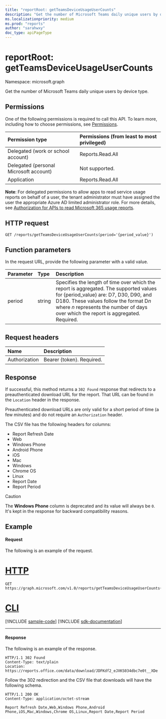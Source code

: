 ```yaml
---
title: "reportRoot: getTeamsDeviceUsageUserCounts"
description: "Get the number of Microsoft Teams daily unique users by device type."
ms.localizationpriority: medium
ms.prod: "reports"
author: "sarahwxy"
doc_type: apiPageType
---
```


# reportRoot: getTeamsDeviceUsageUserCounts

Namespace: microsoft.graph

Get the number of Microsoft Teams daily unique users by device type.

## Permissions

One of the following permissions is required to call this API. To learn more, including how to choose permissions, see [Permissions](/graph/permissions-reference).

| Permission type                        | Permissions (from least to most privileged) |
| :------------------------------------- | :--------------------------------------- |
| Delegated (work or school account)     | Reports.Read.All                         |
| Delegated (personal Microsoft account) | Not supported.                           |
| Application                            | Reports.Read.All                         |

**Note**: For delegated permissions to allow apps to read service usage reports on behalf of a user, the tenant administrator must have assigned the user the appropriate Azure AD limited administrator role. For more details, see [Authorization for APIs to read Microsoft 365 usage reports](/graph/reportroot-authorization).

## HTTP request

<!-- { "blockType": "ignored" } -->

```http
GET /reports/getTeamsDeviceUsageUserCounts(period='{period_value}')
```

## Function parameters

In the request URL, provide the following parameter with a valid value.

| Parameter | Type   | Description                              |
| :-------- | :----- | :--------------------------------------- |
| period    | string | Specifies the length of time over which the report is aggregated. The supported values for {period_value} are: D7, D30, D90, and D180. These values follow the format D*n* where *n* represents the number of days over which the report is aggregated. Required. |

## Request headers

| Name          | Description               |
| :------------ | :------------------------ |
| Authorization | Bearer {token}. Required. |

## Response

If successful, this method returns a `302 Found` response that redirects to a preauthenticated download URL for the report. That URL can be found in the `Location` header in the response.

Preauthenticated download URLs are only valid for a short period of time (a few minutes) and do not require an `Authorization` header.

The CSV file has the following headers for columns:

- Report Refresh Date
- Web
- Windows Phone
- Android Phone
- iOS
- Mac
- Windows
- Chrome OS
- Linux
- Report Date
- Report Period

> [!CAUTION] 
> The **Windows Phone** column is deprecated and its value will always be `0`. It's kept in the response for backward compatibility reasons.

## Example

#### Request

The following is an example of the request.


# [HTTP](#tab/http)
<!-- {
  "blockType": "request",
  "name": "reportroot_getteamsdeviceusageusercounts"
}-->

```msgraph-interactive
GET https://graph.microsoft.com/v1.0/reports/getTeamsDeviceUsageUserCounts(period='D7')
```

# [CLI](#tab/cli)
[!INCLUDE [sample-code](../includes/snippets/cli/reportroot-getteamsdeviceusageusercounts-cli-snippets.md)]
[!INCLUDE [sdk-documentation](../includes/snippets/snippets-sdk-documentation-link.md)]

---

#### Response

The following is an example of the response.

<!-- {
  "blockType": "ignored"
} -->

```http
HTTP/1.1 302 Found
Content-Type: text/plain
Location: https://reports.office.com/data/download/JDFKdf2_eJXKS034dbc7e0t__XDe
```

Follow the 302 redirection and the CSV file that downloads will have the following schema.

<!-- { 
  "blockType": "response", 
  "@odata.type": "String" 
} -->
```http
HTTP/1.1 200 OK
Content-Type: application/octet-stream

Report Refresh Date,Web,Windows Phone,Android Phone,iOS,Mac,Windows,Chrome OS,Linux,Report Date,Report Period
```
<!-- uuid: 8fcb5dbc-d5aa-4681-8e31-b001d5168d79 
2015-10-25 14:57:30 UTC -->
<!-- {
  "type": "#page.annotation",
  "description": "Example",
  "keywords": "",
  "section": "documentation",
  "tocPath": "",
  "suppressions": [
  ]
}-->

